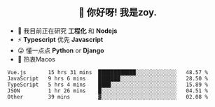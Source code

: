 <h2 align="center">👋 你好呀! 我是zoy.</h2>

- 🌱 我目前正在研究 **工程化** 和 **Nodejs**
- ⚡ **Typescript** 优先 **Javascript**
- 😜 懂一点点 **Python** or **Django**
- 🚀 热衷Macos





<!--
**l-zoy/l-zoy** is a ✨ _special_ ✨ repository because its `README.md` (this file) appears on your GitHub profile.

Here are some ideas to get you started:

- 🔭 I’m currently working on ...
- 🌱 I’m currently learning ...
- 👯 I’m looking to collaborate on ...
- 🤔 I’m looking for help with ...
- 💬 Ask me about ...
- 📫 How to reach me: ...
- 😄 Pronouns: ...
- ⚡ Fun fact: ...
-->

<!--START_SECTION:waka-->
```text
Vue.js       15 hrs 31 mins  ████████████░░░░░░░░░░░░░   48.57 % 
JavaScript   9 hrs 6 mins    ███████░░░░░░░░░░░░░░░░░░   28.50 % 
TypeScript   5 hrs 4 mins    ████░░░░░░░░░░░░░░░░░░░░░   15.89 % 
JSON         1 hr 26 mins    █░░░░░░░░░░░░░░░░░░░░░░░░   04.51 % 
Other        39 mins         ▓░░░░░░░░░░░░░░░░░░░░░░░░   02.08 % 
```
<!--END_SECTION:waka-->
